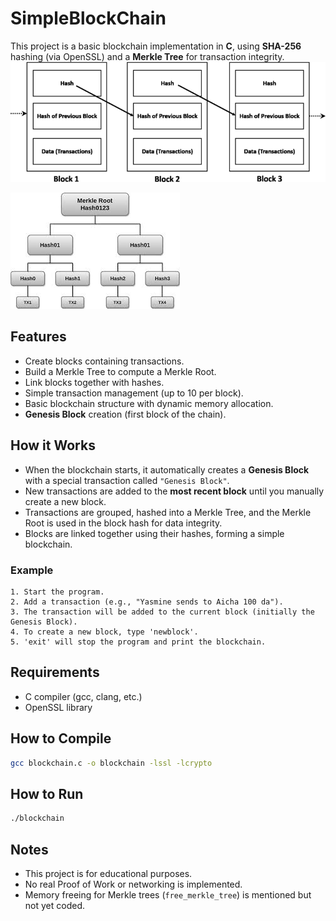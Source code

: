 # SimpleBlockChain

This project is a basic blockchain implementation in **C**, using **SHA-256** hashing (via OpenSSL) and a **Merkle Tree** for transaction integrity.
![alt text](image-1.png)




![alt text](image.png)


## Features
- Create blocks containing transactions.
- Build a Merkle Tree to compute a Merkle Root.
- Link blocks together with hashes.
- Simple transaction management (up to 10 per block).
- Basic blockchain structure with dynamic memory allocation.
- **Genesis Block** creation (first block of the chain).

## How it Works
- When the blockchain starts, it automatically creates a **Genesis Block** with a special transaction called `"Genesis Block"`.
- New transactions are added to the **most recent block** until you manually create a new block.
- Transactions are grouped, hashed into a Merkle Tree, and the Merkle Root is used in the block hash for data integrity.
- Blocks are linked together using their hashes, forming a simple blockchain.

### Example
```
1. Start the program.
2. Add a transaction (e.g., "Yasmine sends to Aicha 100 da").
3. The transaction will be added to the current block (initially the Genesis Block).
4. To create a new block, type 'newblock'.
5. 'exit' will stop the program and print the blockchain.
```

## Requirements
- C compiler (gcc, clang, etc.)
- OpenSSL library

## How to Compile
```bash
gcc blockchain.c -o blockchain -lssl -lcrypto
```

## How to Run
```bash
./blockchain
```

## Notes
- This project is for educational purposes.
- No real Proof of Work or networking is implemented.
- Memory freeing for Merkle trees (`free_merkle_tree`) is mentioned but not yet coded.
